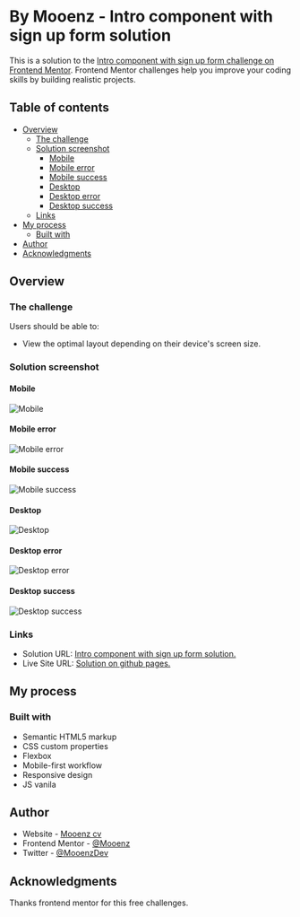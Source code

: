 # By Mooenz - Intro component with sign up form solution

This is a solution to the [Intro component with sign up form challenge on Frontend Mentor](https://www.frontendmentor.io/challenges/intro-component-with-signup-form-5cf91bd49edda32581d28fd1). Frontend Mentor challenges help you improve your coding skills by building realistic projects. 

## Table of contents

- [Overview](#overview)
  - [The challenge](#the-challenge)
  - [Solution screenshot](#Solution-screenshot)
    - [Mobile](#Mobile)
    - [Mobile error](#Mobile-error)
    - [Mobile success](#Mobile-success)
    - [Desktop](#Desktop)
    - [Desktop error](#Desktop-error)
    - [Desktop success](#Desktop-success)
  - [Links](#links)
- [My process](#my-process)
  - [Built with](#built-with)
- [Author](#author)
- [Acknowledgments](#acknowledgments)

## Overview

### The challenge

Users should be able to:

- View the optimal layout depending on their device's screen size.

### Solution screenshot

#### Mobile

![Mobile](./solution-capture/mooenz-mobile-solution.png)

#### Mobile error

![Mobile error](./solution-capture/mooenz-mobile-error-solution.png)

#### Mobile success

![Mobile success](./solution-capture/mooenz-mobile-success-solution.png)

#### Desktop

![Desktop](./solution-capture/mooenz-desktop-solution.png)

#### Desktop error

![Desktop error](./solution-capture/mooenz-desktop-error-solution.png)

#### Desktop success

![Desktop success](./solution-capture/mooenz-desktop-success-solution.png)

### Links

- Solution URL: [Intro component with sign up form solution.](https://www.frontendmentor.io/solutions/html-css-js-flexbox-mobile-first-and-responsive-design-N4b1wXiJv)
- Live Site URL: [Solution on github pages.](https://mooenz.github.io/frontend-mentor-portafolio/intro-component-with-signup-form-master/)

## My process

### Built with

- Semantic HTML5 markup
- CSS custom properties
- Flexbox
- Mobile-first workflow
- Responsive design
- JS vanila

## Author

- Website - [Mooenz cv](https://mooenz.github.io/curriculum-vitae/)
- Frontend Mentor - [@Mooenz](https://www.frontendmentor.io/profile/Mooenz)
- Twitter - [@MooenzDev](https://www.twitter.com/MooenzDev)

## Acknowledgments

Thanks frontend mentor for this free challenges.